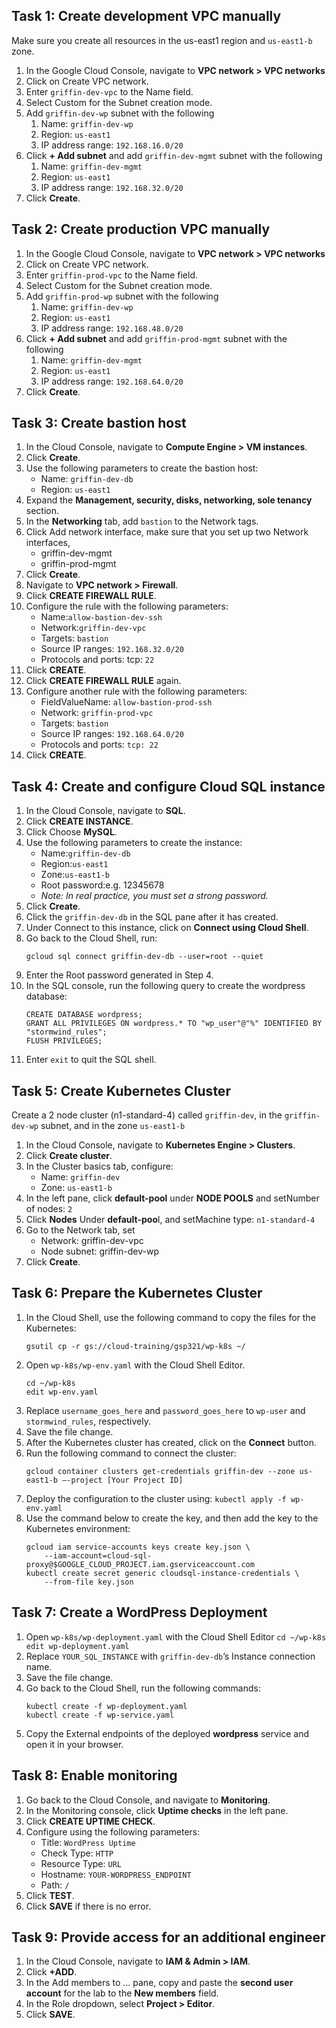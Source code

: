 ## Task 1: Create development VPC manually


Make sure you create all resources in the us-east1 region and `us-east1-b` zone.

1. In the Google Cloud Console, navigate to **VPC network > VPC networks**
2. Click on Create VPC network.
3. Enter `griffin-dev-vpc` to the Name field.
4. Select Custom for the Subnet creation mode.
5. Add `griffin-dev-wp` subnet with the following
    1. Name: `griffin-dev-wp`
    2. Region: `us-east1`
    3. IP address range: `192.168.16.0/20`
6. Click **+ Add subnet** and add `griffin-dev-mgmt` subnet with the following
    1. Name: `griffin-dev-mgmt`
    2. Region: `us-east1`
    3. IP address range: `192.168.32.0/20`
7. Click **Create**.


## Task 2: Create production VPC manually


1. In the Google Cloud Console, navigate to **VPC network > VPC networks**
2. Click on Create VPC network.
3. Enter `griffin-prod-vpc` to the Name field.
4. Select Custom for the Subnet creation mode.
5. Add `griffin-prod-wp` subnet with the following
    1. Name: `griffin-dev-wp`
    2. Region: `us-east1`
    3. IP address range: `192.168.48.0/20`
6. Click **+ Add subnet** and add `griffin-prod-mgmt` subnet with the following
    1. Name: `griffin-dev-mgmt`
    2. Region: `us-east1`
    3. IP address range: `192.168.64.0/20`
7. Click **Create**.


## Task 3: Create bastion host


1. In the Cloud Console, navigate to **Compute Engine > VM instances**.
2. Click **Create**.
3. Use the following parameters to create the bastion host:
    * Name: `griffin-dev-db`
    * Region: `us-east1`
4. Expand the **Management, security, disks, networking, sole tenancy** section.
5. In the **Networking** tab, add `bastion` to the Network tags.
6. Click Add network interface, make sure that you set up two Network interfaces,
    * griffin-dev-mgmt
    * griffin-prod-mgmt
7. Click **Create**.
8. Navigate to **VPC network > Firewall**.
9. Click **CREATE FIREWALL RULE**.
10. Configure the rule with the following parameters:
    * Name:`allow-bastion-dev-ssh`
    * Network:`griffin-dev-vpc`
    * Targets: `bastion`
    * Source IP ranges: `192.168.32.0/20`
    * Protocols and ports: tcp: `22`
11. Click **CREATE**.
12. Click **CREATE FIREWALL RULE** again.
13. Configure another rule with the following parameters:
    * FieldValueName: `allow-bastion-prod-ssh`
    * Network: `griffin-prod-vpc`
    * Targets: `bastion`
    * Source IP ranges: `192.168.64.0/20`
    * Protocols and ports: `tcp: 22`
14. Click **CREATE**.


## Task 4: Create and configure Cloud SQL instance


1. In the Cloud Console, navigate to **SQL**.
2. Click **CREATE INSTANCE**.
3. Click Choose **MySQL**.
4. Use the following parameters to create the instance:
    * Name:`griffin-dev-db`
    * Region:`us-east1`
    * Zone:`us-east1-b`
    * Root password:e.g. 12345678
    * _Note: In real practice, you must set a strong password._
5. Click **Create**.
6. Click the `griffin-dev-db` in the SQL pane after it has created.
7. Under Connect to this instance, click on **Connect using Cloud Shell**.
8. Go back to the Cloud Shell, run:
    ```
    gcloud sql connect griffin-dev-db --user=root --quiet
    ```
9. Enter the Root password generated in Step 4.
10. In the SQL console, run the following query to create the wordpress database:
    ```
    CREATE DATABASE wordpress;
    GRANT ALL PRIVILEGES ON wordpress.* TO "wp_user"@"%" IDENTIFIED BY "stormwind_rules";
    FLUSH PRIVILEGES;
    ```
11. Enter `exit` to quit the SQL shell.


## Task 5: Create Kubernetes Cluster


Create a 2 node cluster (n1-standard-4) called `griffin-dev`, in the `griffin-dev-wp` subnet, and in the zone `us-east1-b`

1. In the Cloud Console, navigate to **Kubernetes Engine > Clusters**.
2. Click **Create cluster**.
3. In the Cluster basics tab, configure:
    * Name: `griffin-dev`
    * Zone: `us-east1-b`
4. In the left pane, click **default-pool** under **NODE POOLS** and setNumber of nodes: `2`
5. Click **Nodes** Under **default-poo**l, and setMachine type: `n1-standard-4`
6. Go to the Network tab, set
    * Network: griffin-dev-vpc
    * Node subnet: griffin-dev-wp
7. Click **Create**.


## Task 6: Prepare the Kubernetes Cluster


1. In the Cloud Shell, use the following command to copy the files for the Kubernetes:
    ```
    gsutil cp -r gs://cloud-training/gsp321/wp-k8s ~/
    ```
2. Open `wp-k8s/wp-env.yaml` with the Cloud Shell Editor.
    ```
    cd ~/wp-k8s
    edit wp-env.yaml
    ```
3. Replace `username_goes_here` and `password_goes_here` to `wp-user` and `stormwind_rules`, respectively.
4. Save the file change.
5. After the Kubernetes cluster has created, click on the **Connect** button.
6. Run the following command to connect the cluster:
    ```
    gcloud container clusters get-credentials griffin-dev --zone us-east1-b –-project [Your Project ID]
    ```
7. Deploy the configuration to the cluster using: `kubectl apply -f wp-env.yaml`
8. Use the command below to create the key, and then add the key to the Kubernetes environment:
    ```
    gcloud iam service-accounts keys create key.json \
        --iam-account=cloud-sql-proxy@$GOOGLE_CLOUD_PROJECT.iam.gserviceaccount.com
    kubectl create secret generic cloudsql-instance-credentials \
        --from-file key.json
    ```


## Task 7: Create a WordPress Deployment


1. Open `wp-k8s/wp-deployment.yaml` with the Cloud Shell Editor `cd ~/wp-k8s edit wp-deployment.yaml`
2. Replace `YOUR_SQL_INSTANCE` with `griffin-dev-db`’s Instance connection name.
3. Save the file change.
4. Go back to the Cloud Shell, run the following commands:
    ```
    kubectl create -f wp-deployment.yaml 
    kubectl create -f wp-service.yaml
    ```
5. Copy the External endpoints of the deployed **wordpress** service and open it in your browser.


## Task 8: Enable monitoring

1. Go back to the Cloud Console, and navigate to **Monitoring**.
2. In the Monitoring console, click **Uptime checks** in the left pane.
3. Click **CREATE UPTIME CHECK**.
4. Configure using the following parameters:
    * Title: `WordPress Uptime`
    * Check Type: `HTTP`
    * Resource Type: `URL`
    * Hostname: `YOUR-WORDPRESS_ENDPOINT`
    * Path: `/`
5. Click **TEST**.
6. Click **SAVE** if there is no error.


## Task 9: Provide access for an additional engineer

1. In the Cloud Console, navigate to **IAM & Admin > IAM**.
2. Click **+ADD**.
3. In the Add members to … pane, copy and paste the **second user account** for the lab to the **New members** field.
4. In the Role dropdown, select **Project > Editor**.
5. Click **SAVE**.
